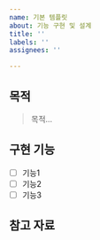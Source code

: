 ```yaml
---
name: 기본 템플릿
about: 기능 구현 및 설계
title: ''
labels: ''
assignees: ''

---
```


## 목적
> 목적...

## 구현 기능
- [ ] 기능1
- [ ] 기능2
- [ ] 기능3

## 참고 자료
